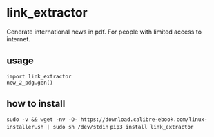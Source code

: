 # link_extractor

Generate international news in pdf. For people with limited access to internet.

## usage

```
import link_extractor
new_2_pdg.gen()
```

## how to install

`sudo -v && wget -nv -O- https://download.calibre-ebook.com/linux-installer.sh | sudo sh /dev/stdin` 
`pip3 install link_extractor`